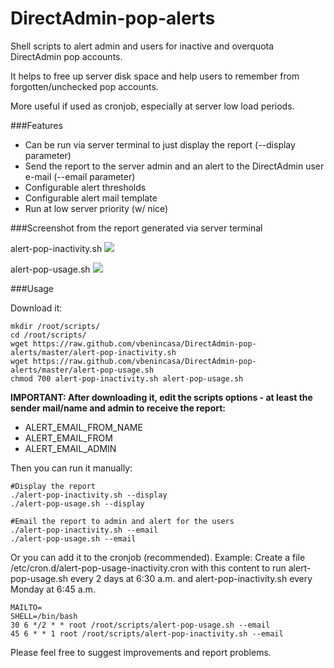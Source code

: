 # DirectAdmin-pop-alerts
Shell scripts to alert admin and users for inactive and overquota DirectAdmin pop accounts.

It helps to free up server disk space and help users to remember from forgotten/unchecked pop accounts.

More useful if used as cronjob, especially at server low load periods.


###Features

- Can be run via server terminal to just display the report (--display parameter)
- Send the report to the server admin and an alert to the DirectAdmin user e-mail (--email parameter)
- Configurable alert thresholds
- Configurable alert mail template
- Run at low server priority (w/ nice)

###Screenshot from the report generated via server terminal

alert-pop-inactivity.sh
![](http://i57.tinypic.com/2eprbr9.gif)

alert-pop-usage.sh
![](http://i59.tinypic.com/2z81ceo.gif)

###Usage

Download it:
```
mkdir /root/scripts/
cd /root/scripts/
wget https://raw.github.com/vbenincasa/DirectAdmin-pop-alerts/master/alert-pop-inactivity.sh
wget https://raw.github.com/vbenincasa/DirectAdmin-pop-alerts/master/alert-pop-usage.sh
chmod 700 alert-pop-inactivity.sh alert-pop-usage.sh
```



**IMPORTANT: After downloading it, edit the scripts options - at least the sender mail/name and admin to receive the report:**
- ALERT_EMAIL_FROM_NAME
- ALERT_EMAIL_FROM
- ALERT_EMAIL_ADMIN


Then you can run it manually:
```
#Display the report
./alert-pop-inactivity.sh --display
./alert-pop-usage.sh --display

#Email the report to admin and alert for the users
./alert-pop-inactivity.sh --email
./alert-pop-usage.sh --email
```

Or you can add it to the cronjob (recommended). 
Example:
Create a file /etc/cron.d/alert-pop-usage-inactivity.cron with this content to run alert-pop-usage.sh every 2 days at 6:30 a.m. and alert-pop-inactivity.sh every Monday at 6:45 a.m.

```
MAILTO=
SHELL=/bin/bash
30 6 */2 * * root /root/scripts/alert-pop-usage.sh --email
45 6 * * 1 root /root/scripts/alert-pop-inactivity.sh --email
```

Please feel free to suggest improvements and report problems.

